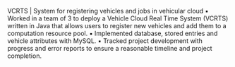 VCRTS | System for registering vehicles and jobs in vehicular cloud 
     ▪ Worked in a team of 3 to deploy a Vehicle Cloud Real Time System (VCRTS) written in Java that allows users to register new vehicles and add them to a computation resource pool. 
     ▪ Implemented database, stored entries and vehicle attributes with MySQL. 
     ▪ Tracked project development with progress and error reports to ensure a reasonable timeline and project completion.
